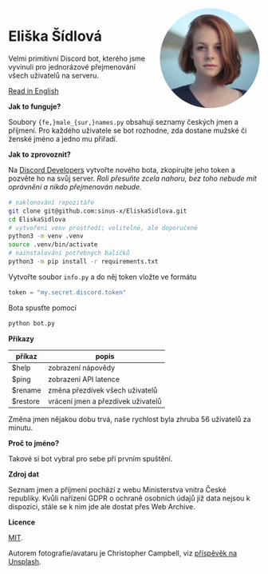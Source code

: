 <img title="Eliška Šídlová" alt="Eliška Šídlová" src="avatar.jpg" width="200px" height="200px" style="display:inline-block;border-radius:100%;float:right;margin:0 0 1em 1em;" />

# Eliška Šídlová

Velmi primitivní Discord bot, kterého jsme vyvinuli pro jednorázové přejmenování všech uživatelů na serveru.

[Read in English](README.md)

**Jak to funguje?**

Soubory `{fe,}male_{sur,}names.py` obsahují seznamy českých jmen a příjmení. Pro každého uživatele se bot rozhodne, zda dostane mužské či ženské jméno a jedno mu přiřadí.

**Jak to zprovoznit?**

Na [Discord Developers](https://discord.com/developers) vytvořte nového bota, zkopírujte jeho token a pozvěte ho na svůj server. *Roli přesuňte zcela nahoru, bez toho nebude mít oprávnění a nikdo přejmenován nebude.*

```bash
# naklonování repozitáře
git clone git@github.com:sinus-x/EliskaSidlova.git
cd EliskaSidlova
# vytvoření venv prostředí; volitelné, ale doporučené
python3 -m venv .venv
source .venv/bin/activate
# nainstalování potřebných balíčků
python3 -m pip install -r requirements.txt
```

Vytvořte soubor `info.py` a do něj token vložte ve formátu
```py
token = "my.secret.discord.token"
```

Bota spusťte pomocí
```bash
python bot.py
```

**Příkazy**

| příkaz   | popis                              |
|----------|------------------------------------|
| $help    | zobrazení nápovědy                 |
| $ping    | zobrazení API latence              |
| $rename  | změna přezdívek všech uživatelů    |
| $restore | vrácení jmen a přezdívek uživatelů |

Změna jmen nějakou dobu trvá, naše rychlost byla zhruba 56 uživatelů za minutu.

**Proč to jméno?**

Takové si bot vybral pro sebe při prvním spuštění.

**Zdroj dat**

Seznam jmen a příjmení pochází z webu Ministerstva vnitra České republiky. Kvůli nařízení GDPR o ochraně osobních údajů již data nejsou k dispozici, stále se k nim jde ale dostat přes Web Archive.

**Licence**

[MIT](LICENSE).

Autorem fotografie/avataru je Christopher Campbell, viz [příspěvěk na Unsplash](https://unsplash.com/photos/rDEOVtE7vOs).
